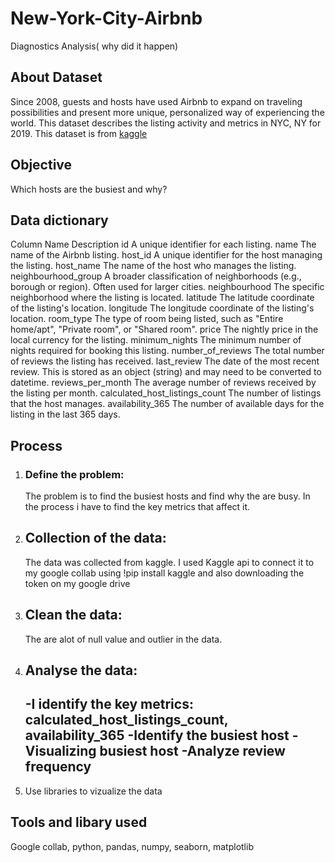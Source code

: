 # New-York-City-Airbnb
Diagnostics Analysis( why did it happen)

## About Dataset

Since 2008, guests and hosts have used Airbnb to expand on traveling possibilities and present more unique, personalized way of experiencing the world. This dataset describes the listing activity and metrics in NYC, NY for 2019.
This dataset is from [kaggle](https://www.kaggle.com/datasets/dgomonov/new-york-city-airbnb-open-data)

## Objective

Which hosts are the busiest and why?

## Data dictionary

Column Name		                  Description
id	        	                  A unique identifier for each listing.
name	                         	The name of the Airbnb listing.
host_id	    	                  A unique identifier for the host managing the listing.
host_name	  	                  The name of the host who manages the listing.
neighbourhood_group	          	A broader classification of neighborhoods (e.g., borough or region). Often used for larger cities.
neighbourhood	    	            The specific neighborhood where the listing is located.
latitude	        	            The latitude coordinate of the listing's location.
longitude	                      The longitude coordinate of the listing's location.
room_type	        	            The type of room being listed, such as "Entire home/apt", "Private room", or "Shared room".
price	            	            The nightly price in the local currency for the listing.
minimum_nights	  	            The minimum number of nights required for booking this listing.
number_of_reviews		            The total number of reviews the listing has received.
last_review	      	            The date of the most recent review. This is stored as an object (string) and may need to be converted to datetime.
reviews_per_month		            The average number of reviews received by the listing per month.
calculated_host_listings_count		The number of listings that the host manages.
availability_365		              The number of available days for the listing in the last 365 days.

## Process
1. ### Define the problem:
    The problem is to find the busiest hosts and find why the are busy. In the process i have to find the key metrics that affect it.
3. ## Collection of the data:
   The data was collected from kaggle. I used Kaggle api to connect it to my google collab using !pip install kaggle and also downloading the token on my google drive 
4. ## Clean the data:
   The are alot of null value and outlier in the data.
5. ## Analyse the data:
   -I identify the key metrics: calculated_host_listings_count, availability_365
   -Identify the busiest host
   -Visualizing busiest host
   -Analyze review frequency
   -
7. Use libraries to vizualize the data
## Tools and libary used
Google collab, python, pandas, numpy, seaborn, matplotlib



##
